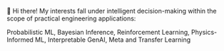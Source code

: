  👋 Hi there! My interests fall under intelligent decision-making within the scope of practical engineering applications:

Probabilistic ML, Bayesian Inference, Reinforcement Learning, Physics-Informed ML, Interpretable GenAI, Meta and Transfer Learning


